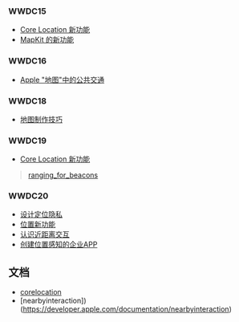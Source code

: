 ### WWDC15

- [Core Location 新功能](https://developer.apple.com/wwdc15/714)
- [MapKit 的新功能](https://developer.apple.com/wwdc15/206)

### WWDC16
- [Apple "地图"中的公共交通](https://developer.apple.com/wwdc16/241)

### WWDC18
- [地图制作技巧](https://developer.apple.com/wwdc18/810)

### WWDC19
- [Core Location 新功能](https://developer.apple.com/wwdc19/705)
>[ranging_for_beacons](https://developer.apple.com/documentation/corelocation/ranging_for_beacons)

### WWDC20
- [设计定位隐私](https://developer.apple.com/wwdc20/10162)
- [位置新功能](https://developer.apple.com/wwdc20/10162)
- [认识近距离交互](https://developer.apple.com/wwdc20/10668)
- [创建位置感知的企业APP](https://developer.apple.com/wwdc20/10140)


## 文档
- [corelocation](https://developer.apple.com/documentation/corelocation)
- [nearbyinteraction])(https://developer.apple.com/documentation/nearbyinteraction)
